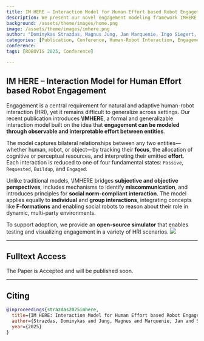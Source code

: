 ```yaml
---
title: IM HERE – Interaction Model for Human Effort based Robot Engagement
description: We present our novel engagement modeling framework IMHERE, designed to improve human-robot interaction by capturing relational dynamics using a formal effort-based approach. The model applies to human-human, human-robot, and robot-robot interaction, and offers a modular implementation supporting real-world robotics integration.
background: /assets/theme/images/home.png
image: /assets/theme/images/imhere.png
author: "Dominykas Strazdas, Magnus Jung, Jan Marquenie, Ingo Siegert, Ayoub Al-Hamadi"
categories: [Publication, Conference, Human-Robot Interaction, Engagement]
conference: 
tags: [ROBOVIS 2025, Conference]

---
```


## IM HERE – Interaction Model for Human Effort based Robot Engagement

Engagement is a central requirement for natural and adaptive human-robot interaction (HRI), yet it remains difficult to generalize across settings. Our recent publication introduces **\IMHERE**, a formal and generalizable interaction model built on the idea that **engagement can be modeled through observable and interpretable effort between entities**.

The model captures bilateral relationships between any two entities—whether human, robot, or object—by tracking their **focus**, the allocation of cognitive or perceptual resources, and interpreting their emitted **effort**. Each interaction is reduced to one of four fundamental states: `Passive`, `Requested`, `Buildup`, and `Engaged`.

Unlike traditional models, \IMHERE bridges **subjective and objective perspectives**, includes mechanisms to identify **miscommunication**, and introduces principles for **social norm-compliant interaction**. The model applies equally to **individual** and **group interactions**, integrating concepts like **F-formations** and enabling social robots to reason about their role in dynamic, multi-party environments.

To support adoption, we provide an **open-source simulator** that enables testing and visualizing engagement in a variety of HRI scenarios.
![](/semiac/assets/theme/images/imhere.png)

---

## Fulltext Access
The Paper is Accepted and will be published soon.

---

## Citing

```bibtex
@inproceedings{strazdas2025imhere,
  title={IM HERE: Interaction Model for Human Effort based Robot Engagement},
  author={Strazdas, Dominykas and Jung, Magnus and Marquenie, Jan and Siegert, Ingo and Al-Hamadi, Ayoub},
  year={2025}
}
```
